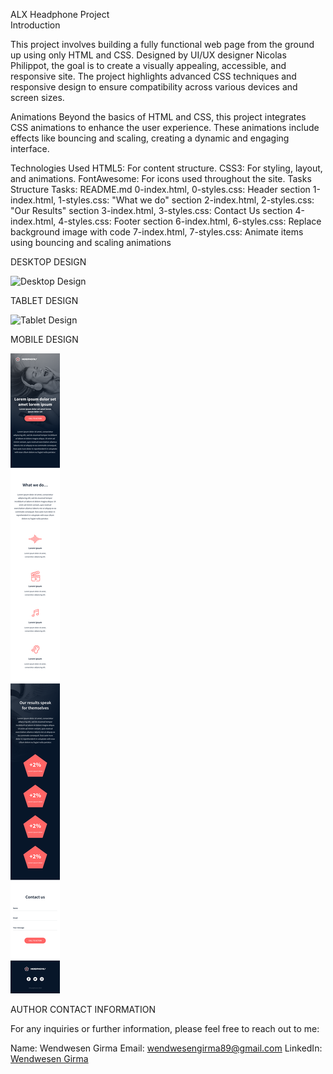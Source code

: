 ALX Headphone Project                                                                                                                                                               
Introduction

This project involves building a fully functional web page from the ground up using only HTML and CSS. Designed by UI/UX designer Nicolas Philippot, the goal is to create a visually appealing, accessible, and responsive site. The project highlights advanced CSS techniques and responsive design to ensure compatibility across various devices and screen sizes.

Animations
Beyond the basics of HTML and CSS, this project integrates CSS animations to enhance the user experience. These animations include effects like bouncing and scaling, creating a dynamic and engaging interface.

Technologies Used
HTML5: For content structure.
CSS3: For styling, layout, and animations.
FontAwesome: For icons used throughout the site.
Tasks Structure
Tasks:
README.md
0-index.html, 0-styles.css: Header section
1-index.html, 1-styles.css: "What we do" section
2-index.html, 2-styles.css: "Our Results" section
3-index.html, 3-styles.css: Contact Us section
4-index.html, 4-styles.css: Footer section
6-index.html, 6-styles.css: Replace background image with code
7-index.html, 7-styles.css: Animate items using bouncing and scaling animations

DESKTOP DESIGN

![Desktop Design](image/01_headphones_desktop@2x.png)

TABLET DESIGN

![Tablet Design](image/01_headphones_tablet@2x.png)

MOBILE DESIGN

![Mobile Design](image/01_headphones_mobile@2x.png)

AUTHOR CONTACT INFORMATION

For any inquiries or further information, please feel free to reach out to me:

Name: Wendwesen Girma
Email: wendwesengirma89@gmail.com
LinkedIn: [Wendwesen Girma](https://www.linkedin.com/in/wendwesen-girma-0a6b84293/)

